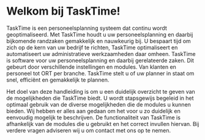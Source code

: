 

# Welkom bij TaskTime!
  
TaskTime is een personeelsplanning systeem dat continu wordt geoptimaliseerd. Met TaskTime houdt u uw personeelsplanning en daarbij bijkomende randzaken gemakkelijk en nauwkeurig bij. U bespaart tijd om zich op de kern van uw bedrijf te richten, TaskTime optimaliseert en automatiseert uw administratieve werkzaamheden daar omheen. TaskTime is software voor uw personeelsplanning en daarbij gerelateerde zaken. Dit gebeurt door verschillende instellingen en modules. Van klanten en personeel tot ORT per branche. TaskTime stelt u of uw planner in staat om snel, efficiënt en gemakkelijk te plannen. 

Het doel van deze handleiding is om u een duidelijk overzicht te geven van de mogelijkheden die TaskTime biedt. U wordt stapsgewijs begeleid in het optimaal gebruik van de diverse mogelijkheden die de modules u kunnen bieden. Wij hebben er alles aan gedaan om het voor u zo duidelijk en eenvoudig mogelijk te beschrijven. De functionaliteit van TaskTime is afhankelijk van de modules die u gebruikt en het correct invullen hiervan. Bij verdere vragen adviseren wij u om contact met ons op te nemen. 

